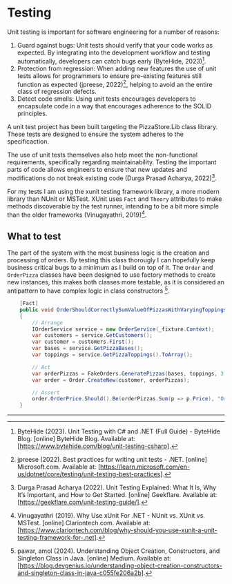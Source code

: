 # Testing

Unit testing is important for software engineering for a number of reasons:

1. Guard against bugs: Unit tests should verify that your code works as expected. By integrating into the development workflow and testing automatically, developers can catch bugs early (ByteHide, 2023)[^1].
2. Protection from regression: When adding new features the use of unit tests allows for programmers to ensure pre-existing features still function as expected (jpreese, 2022)[^2], helping to avoid an the entire class of regression defects.
3. Detect code smells: Using unit tests encourages developers to encapsulate code in a way that encourages adherence to the SOLID principles.

A unit test project has been built targeting the PizzaStore.Lib class library. These tests are designed to ensure the system adheres to the specificaction.

The use of unit tests themselves also help meet the non-functional requirements, specifically regarding maintainability. Testing the important parts of code allows engineers to ensure that new updates and modifications do not break existing code (Durga Prasad Acharya, 2022)[^3].

For my tests I am using the xunit testing framework library, a more modern library than NUnit or MSTest. XUnit uses `Fact` and `Theory` attributes to make methods discoverable by the test runner, intending to be a bit more simple than the older frameworks (Vinugayathri, 2019)[^4].

## What to test

The part of the system with the most business logic is the creation and processing of orders. By testing this class thorougly I can hopefully keep business critical bugs to a minimum as I build on top of it. The `Order` and `OrderPizza` classes have been designed to use factory methods to create new instances, this makes both classes more testable, as it is considered an antipattern to have complex logic in class constructors [^5].

```cs
    [Fact]
    public void OrderShouldCorrectlySumValueOfPizzasWithVaryingToppings()
    {
        // Arrange
        IOrderService service = new OrderService(_fixture.Context);
        var customers = service.GetCustomers();
        var customer = customers.First();
        var bases = service.GetPizzaBases();
        var toppings = service.GetPizzaToppings().ToArray();

        // Act
        var orderPizzas = FakeOrders.GeneratePizzas(bases, toppings, 3);
        var order = Order.CreateNew(customer, orderPizzas);

        // Assert
        order.OrderPrice.Should().Be(orderPizzas.Sum(p => p.Price), "Order price should be the sum cost of all pizzas");
    }
```

---
[^1]: ByteHide (2023). Unit Testing with C# and .NET (Full Guide) - ByteHide Blog. [online] ByteHide Blog. Available at: [https://www.bytehide.com/blog/unit-testing-csharp].
[^2]: jpreese (2022). Best practices for writing unit tests - .NET. [online] Microsoft.com. Available at: [https://learn.microsoft.com/en-us/dotnet/core/testing/unit-testing-best-practices].
[^3]: Durga Prasad Acharya (2022). Unit Testing Explained: What It Is, Why It’s Important, and How to Get Started. [online] Geekflare. Available at: [https://geekflare.com/unit-testing-guide/].
[^4]: Vinugayathri (2019). Why Use xUnit For .NET - NUnit vs. XUnit vs. MSTest. [online] Clariontech.com. Available at: [https://www.clariontech.com/blog/why-should-you-use-xunit-a-unit-testing-framework-for-.net].
[^5]: pawar, amol (2024). Understanding Object Creation, Constructors, and Singleton Class in Java. [online] Medium. Available at: [https://blog.devgenius.io/understanding-object-creation-constructors-and-singleton-class-in-java-c055fe206a2b].

